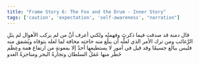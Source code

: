```yaml
---
title: "Frame Story 6: The Fox and the Drum - Inner Story"
tags: ['caution', 'expectation', 'self-awareness', "narration"]
---
```


 قال دمنة قد صدقت فيما ذكرتَ وفهمتُه ولكني أعرف أنَّ من لم يركب الأهوال لم ينَلِ الرَّغائب ومن ترك الأمر الذي لعلَّه أن يبلُغ منه حاجته مخافة لما لعله يتوقاه ويُشفق منه فليس ببالغ جسيمًا وقد قيل في أمور لا يستطيعها أحدٌ إلا بمعونةٍ من ارتفاع همة وعِظَم خَطَر منها عَمَلُ السلطان وتجارةُ البحر ومناجزةُ العدو
